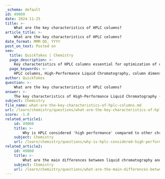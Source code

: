 ```yaml
---
_schema: default
id: 49069
date: 2024-11-25
title: >-
    What are the key characteristics of HPLC columns?
article_title: >-
    What are the key characteristics of HPLC columns?
date_format: MMM DD, YYYY
post_on_text: Posted on
seo:
  title: QuickTakes | Chemistry
  page_description: >-
    Key characteristics of HPLC columns essential for optimization of chromatographic separations, including dimensions, stationary phases, efficiency, retention capacity, selectivity factors, flow rates, temperature effects, and various column types.
  page_keywords: >-
    HPLC columns, High-Performance Liquid Chromatography, column dimensions, stationary phase, column efficiency, retention capacity, selectivity, flow rate, temperature, column type
author: QuickTakes
question: >-
    What are the key characteristics of HPLC columns?
answer: >-
    The key characteristics of High-Performance Liquid Chromatography (HPLC) columns are essential for optimizing chromatographic separations and enhancing analytical performance. Here are the main characteristics to consider:\n\n1. **Column Dimensions**: HPLC columns typically have an inner diameter ranging from 2.1 mm to 4.6 mm and lengths between 30 mm and 300 mm. The choice of dimensions can affect the resolution and efficiency of the separation.\n\n2. **Stationary Phase**: The stationary phase is a critical component of the column, usually made of porous silica particles. The chemistry of the stationary phase (e.g., polar, non-polar, ion-exchange) determines the interaction with analytes and influences retention times. Common types include:\n   - **Reversed-Phase Columns**: Non-polar packing (e.g., C18) used for hydrophobic compounds.\n   - **Normal-Phase Columns**: Polar packing (e.g., silica) used for hydrophilic compounds.\n   - **Ion-Exchange Columns**: Charged packing used for separating polar molecules based on their charge.\n\n3. **Column Efficiency**: This is often measured by the theoretical plate number (N), which indicates how well the column can separate components. A higher N value corresponds to narrower peaks and better resolution.\n\n4. **Retention Capacity**: The retention factor (k) indicates how long a compound is retained in the column relative to the mobile phase. This is influenced by the stationary phase and the nature of the analytes.\n\n5. **Selectivity**: The selectivity factor (α) measures the ability of the column to separate two specific analytes. It is crucial for determining how well different compounds can be distinguished from one another.\n\n6. **Flow Rate**: The flow rate of the mobile phase can impact the efficiency and resolution of the separation. Typical flow rates for analytical HPLC are greater than 50 mL/min, while semi-preparative applications may range from 5-50 mL/min.\n\n7. **Temperature**: Column temperature can affect the viscosity of the mobile phase and the interaction between the analytes and the stationary phase, thus influencing separation efficiency.\n\n8. **Column Type**: Different types of columns (e.g., size-exclusion, affinity) are designed for specific applications and analyte types, which can further affect performance.\n\nUnderstanding these characteristics is crucial for selecting the appropriate HPLC column for specific analytical applications, ensuring optimal separation and analysis of compounds.
subject: Chemistry
file_name: what-are-the-key-characteristics-of-hplc-columns.md
url: /learn/chemistry/questions/what-are-the-key-characteristics-of-hplc-columns
score: -1.0
related_article1:
    id: 49060
    title: >-
        Why is HPLC considered 'high performance' compared to other chromatography techniques?
    subject: Chemistry
    url: /learn/chemistry/questions/why-is-hplc-considered-high-performance-compared-to-other-chromatography-techniques
related_article2:
    id: 49080
    title: >-
        What are the main differences between liquid chromatography and gas chromatography?
    subject: Chemistry
    url: /learn/chemistry/questions/what-are-the-main-differences-between-liquid-chromatography-and-gas-chromatography
---
```


&nbsp;